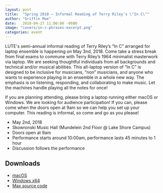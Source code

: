 ```yaml
---
layout: post
title:  "Spring 2018 – Informal Reading of Terry Riley's \"In C\""
author: "Griffin Moe"
date:   2018-04-27 11:00:00 -0600
image: "covers/in-c-phrases-excerpt.png"
categories: event
---
```


LUTE's semi-annual informal reading of Terry Riley’s “In C” arranged for laptop
ensemble is happening on May 3nd, 2018. Come take a stress break from final
exams to commune with Terry Riley’s 1964 minimalist masterwork via laptop. We
are seeking thoughtful individuals from all backgrounds and technical and/or
musical abilities. This all-laptop version of “In C” is designed to be
inclusive for musicians, “non” musicians, and anyone who wants to experience
playing in an ensemble in a whole new way. The emphasis is on listening,
responding, and collaborating to make music. Let the machines handle playing
all the notes for once!

If you are planning attending, please bring a laptop running either macOS or
Windows. We are looking for audience participation! If you can, please come
when the doors open at 9am so we can help you set up your computer. This
reading is informal, so come and go as you please!

* May 2nd, 2018
* Skowronski Music Hall (Mundelein 2nd Floor @ Lake Shore Campus)
* Doors open at 9am
* Performance starts around 10:00am, performance lasts 45 minutes to 1 hour
* Discussion follows the performance

## Downloads

* [macOS](https://github.com/loyola-university-tech-ensemble/InC/releases/download/v1.0.3/In.C.for.Mac.1.0.4.dmg)
* [Windows x64](https://github.com/loyola-university-tech-ensemble/InC/releases/download/v1.0.3/InC_App_Winx64.zip)
* [Max source code](https://github.com/loyola-university-tech-ensemble/InC/archive/v1.0.3.zip)
